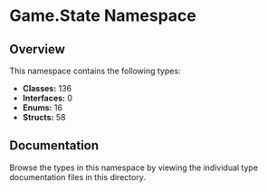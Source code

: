 # Game.State Namespace

## Overview

This namespace contains the following types:

- **Classes:** 136
- **Interfaces:** 0
- **Enums:** 16
- **Structs:** 58

## Documentation

Browse the types in this namespace by viewing the individual type documentation files in this directory.

